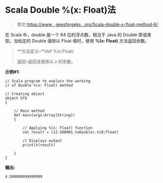 # Scala Double %(x: Float)法

> 原文:[https://www . geesforgeks . org/Scala-double-x-float-method-6/](https://www.geeksforgeeks.org/scala-double-x-float-method-6/)

在 Scala 中，double 是一个 64 位的浮点数，相当于 Java 的 Double 原语类型。当给定的 Double 值除以 Float 值时，使用 **%(x: Float)** 方法返回余数。

> **方法定义–**def %(x:Float)
> 
> 返回–返回该值除以 x 的余数。

**示例#1:**

```
// Scala program to explain the working 
// of Double %(x: Float) method

// Creating object
object GfG
{ 

    // Main method
    def main(args:Array[String])
    {

        // Applying %(x: Float) function
        val result = (12.500001.toDouble).%(8:Float)

        // Displays output
        println(result)

    }
} 
```

**输出:**

```
4.500000999999999

```